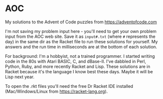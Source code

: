 # AOC
My solutions to the Advent of Code puzzles from  https://adventofcode.com

I'm not saving my problem input here - you'll need to get your own  problem input from the AOC web site. Save it as ```input#.txt``` (where ```#``` represents the day) in the same dir as the Racket file to run these solutions for yourself. My answers and the run time in milliseconds are at the bottom of each solution. 

For background: I'm a hobbyist, not a trained programmer. I started writing code in the 80s with Atari BASIC, C, and dBase-II. I've dabbled in Perl, Python, Ruby, and more recently Racket and Lisp. These solutions are in Racket because it's the language I know best these days. Maybe it will be Lisp next year. 

To open the .rkt files you'll need the free Dr Racket IDE installed (Mac/Windows/Linux from https://racket-lang.org). 


